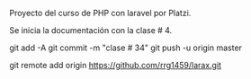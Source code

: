 Proyecto del curso de PHP con laravel por Platzi.

Se inicia la documentación con la clase # 4.

git add -A
git commit -m "clase # 34"
git push -u origin master


git remote add origin https://github.com/rrg1459/larax.git
